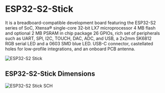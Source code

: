 # ESP32-S2-Stick
It is a breadboard-compatible development board featuring the ESP32-S2 series of SoC, Xtensa® single-core 32-bit LX7 microprocessor 4 MB flash and optional 2 MB PSRAM in chip package 26 GPIOs, rich set of peripherals such as UART, SPI, I2C, TOUCH, DAC, ADC, and USB, a 2x2mm SK6812 RGB serial LED and a 0603 SMD blue LED. USB-C connector, castellated holes for low-profile integrations, and an onboard PCB antenna.

![ESP32-S2 Stick](https://savageelectronics.com/wp-content/uploads/2022/11/ESP32S2-Stick-Pinout-REVB.png)

## ESP32-S2-Stick Dimensions

![ESP32-S2 Stick SCH](https://savageelectronics.com/wp-content/uploads/2022/11/ESP32-S2-Stick-Dimmensions.png)



